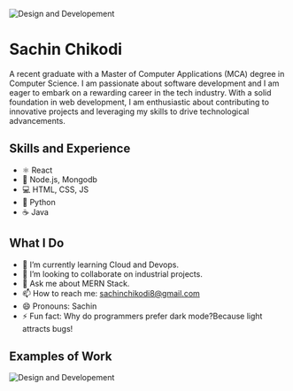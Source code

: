 ![Design and Developement](https://github.com/SachinChikodi8/SachinChikodi8/blob/main/githubanner.png?raw=true)

# Sachin Chikodi
A recent graduate with a Master of Computer Applications (MCA) degree in Computer Science. I am passionate about software development and I am eager to embark on a rewarding career in the tech industry. With a solid foundation in web development, I am enthusiastic about contributing to innovative projects and leveraging my skills to drive technological advancements.


## Skills and Experience
* ⚛ React
* 🍃 Node.js, Mongodb
* 💻 HTML, CSS, JS
* 🐍 Python
* ☕ Java

## What I Do
- 🌱 I’m currently learning Cloud and Devops.
- 👯 I’m looking to collaborate on industrial projects. 
- 💬 Ask me about MERN Stack.
- 📫 How to reach me: sachinchikodi8@gmail.com 
- 😄 Pronouns: Sachin 
- ⚡ Fun fact: Why do programmers prefer dark mode?Because light attracts bugs!

## Examples of Work
![Design and Developement](https://github.com/SachinChikodi8/SachinChikodi8/blob/main/1708549268265-ezgif.com-speed.gif?raw=true)


